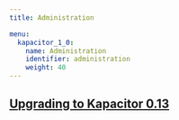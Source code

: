 ```yaml
---
title: Administration

menu:
  kapacitor_1_0:
    name: Administration
    identifier: administration
    weight: 40
---
```


## [Upgrading to Kapacitor 0.13](/kapacitor/v1.0/administration/upgrading/)
